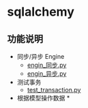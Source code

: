 # sqlalchemy


## 功能说明
* 同步/异步 Engine
    * [engin_同步.py](quickstart/engin_%E5%90%8C%E6%AD%A5.py)
    * [engin_异步.py](quickstart/engin_%E5%BC%82%E6%AD%A5.py)
* 测试事务
  * [test_transaction.py](quickstart/test_transaction.py)
* 根据模型操作数据
  * 